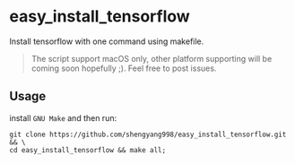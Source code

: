 # easy_install_tensorflow
Install tensorflow with one command using makefile.

> The script support macOS only, other platform supporting will be coming soon hopefully ;). Feel free to post issues. 

## Usage
install `GNU Make` and then run:
```shell
git clone https://github.com/shengyang998/easy_install_tensorflow.git && \
cd easy_install_tensorflow && make all; 
```

